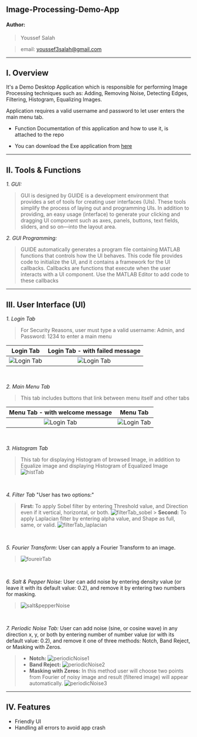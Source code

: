 ## **Image-Processing-Demo-App**

#### Author:

> Youssef Salah

> email: youssef3salah@gmail.com

---

## **I. Overview**

It's a Demo Desktop Application which is responsible for performing Image Processing techniques such as: Adding, Removing Noise, Detecting Edges, Filtering, Histogram, Equalizing Images.

Application requires a valid username and password to let user enters the main menu tab.

- Function Documentation of this application and how to use it, is attached to the repo

- You can download the Exe application from [here](https://drive.google.com/file/d/1oeWcyfFExvOTl8mJ4UXc9QvyX7DVDeKJ/view?usp=sharing)

---

## **II. Tools & Functions**

_1. GUI:_

> GUI is designed by GUIDE is a development environment that provides a set of tools for creating user interfaces (UIs). These tools simplify the process of laying out and
> programming UIs. In addition to providing, an easy usage (interface) to generate your
> clicking and dragging UI component such as axes, panels, buttons, text fields, sliders,
> and so on—into the layout area.

_2. GUI Programming:_

> GUIDE automatically generates a program file containing MATLAB functions that
> controls how the UI behaves. This code file provides code to initialize the UI, and it
> contains a framework for the UI callbacks. Callbacks are functions that execute when
> the user interacts with a UI component. Use the MATLAB Editor to add code to these
> callbacks

---

## **III. User Interface (UI)**

_1. Login Tab_

> For Security Reasons, user must type a valid username: Admin, and Password: 1234
> to enter a main menu

|               Login Tab                |    Login Tab - with failed message     |
| :------------------------------------: | :------------------------------------: |
| ![Login Tab ](./Captures/loginTab.JPG) | ![Login Tab](./Captures/loginTab2.JPG) |

&nbsp;

_2. Main Menu Tab_

> This tab includes buttons that link between menu itself and other tabs

|  Menu Tab - with welcome message   |              Menu Tab              |
| :--------------------------------: | :--------------------------------: |
| ![Login Tab ](./Captures/menu.JPG) | ![Login Tab](./Captures/menu2.JPG) |

&nbsp;

_3. Histogram Tab_

> This tab for displaying Histogram of browsed Image, in addition to Equalize image and displaying Histogram of Equalized Image
> ![histTab](./Captures/histTab.JPG)

&nbsp;

_4. Filter Tab_
"User has two options:"

> **First:** To apply Sobel filter by entering Threshold value, and Direction even if it vertical, horizontal, or both.
> ![filterTab_sobel](./Captures/filterTab_sobel.JPG) > **Second:** To apply Laplacian filter by entering alpha value, and Shape as full, same, or valid.
> ![filterTab_laplacian](./Captures/filterTab_laplacian.JPG)

&nbsp;

_5. Fourier Transform:_
User can apply a Fourier Transform to an image.

> ![foureirTab](./Captures/foureirTab.JPG)

&nbsp;

_6. Salt & Pepper Noise:_
User can add noise by entering density value (or leave it with its default value: 0.2), and remove it by entering two numbers for masking.

> ![salt&pepperNoise](./Captures/salt&pepperNoise.JPG)

&nbsp;

_7. Periodic Noise Tab:_
User can add noise (sine, or cosine wave) in any direction x, y, or both by entering number of number value (or with its default value: 0.2), and remove it one of three methods: Notch, Band Reject, or Masking with Zeros.

> - **Notch:** ![periodicNoise1](./Captures/periodicNoise1.JPG)
> - **Band Reject:** ![periodicNoise2](./Captures/periodicNoise2.JPG)
> - **Masking with Zeros:**
>   In this method user will choose two points from Fourier of noisy image and
>   result (filtered image) will appear automatically.
>   ![periodicNoise3](./Captures/periodicNoise3.JPG)

---

## IV. Features

- Friendly UI
- Handling all errors to avoid app crash

